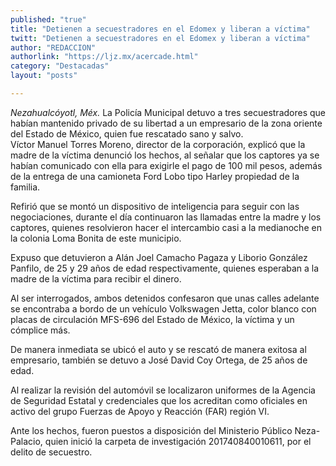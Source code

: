 ```yaml
---
published: "true"
title: "Detienen a secuestradores en el Edomex y liberan a víctima"
twitt: "Detienen a secuestradores en el Edomex y liberan a víctima"
author: "REDACCION"
authorlink: "https://ljz.mx/acercade.html"
category: "Destacadas"
layout: "posts"

---
```




*Nezahualcóyotl, Méx.* La Policía Municipal detuvo a tres secuestradores que habían mantenido privado de su libertad a un empresario de la zona oriente del Estado de México, quien fue rescatado sano y salvo.  
  Víctor Manuel Torres Moreno, director de la corporación, explicó que la madre de la víctima denunció los hechos, al señalar que los captores ya se habían comunicado con ella para exigirle el pago de 100 mil pesos, además de la entrega de una camioneta Ford Lobo tipo Harley propiedad de la familia.



  Refirió que se montó un dispositivo de inteligencia para seguir con las negociaciones, durante el día continuaron las llamadas entre la madre y los captores, quienes resolvieron hacer el intercambio casi a la medianoche en la colonia Loma Bonita de este municipio.



  Expuso que detuvieron a Alán Joel Camacho Pagaza y Liborio González Panfilo, de 25 y 29 años de edad respectivamente, quienes esperaban a la madre de la víctima para recibir el dinero.



  Al ser interrogados, ambos detenidos confesaron que unas calles adelante se encontraba a bordo de un vehículo Volkswagen Jetta, color blanco con placas de circulación MFS-696 del Estado de México, la víctima y un cómplice más.



  De manera inmediata se ubicó el auto y se rescató de manera exitosa al empresario, también se detuvo a José David Coy Ortega, de 25 años de edad.



  Al realizar la revisión del automóvil se localizaron uniformes de la Agencia de Seguridad Estatal y credenciales que los acreditan como oficiales en activo del grupo Fuerzas de Apoyo y Reacción (FAR) región VI.



  Ante los hechos, fueron puestos a disposición del Ministerio Público Neza-Palacio, quien inició la carpeta de investigación 201740840010611, por el delito de secuestro.

